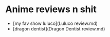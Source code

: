 # Anime reviews n shit

- [my fav show luluco](Luluco review.md)
- [dragon dentist](Dragon Dentist review.md)



